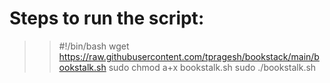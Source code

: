 Steps to run the script:
========================

>> #!/bin/bash
>> wget https://raw.githubusercontent.com/tpragesh/bookstack/main/bookstalk.sh
>> sudo chmod a+x bookstalk.sh
>> sudo ./bookstalk.sh
